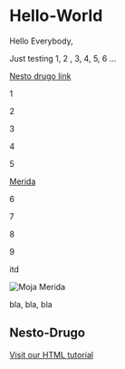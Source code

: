 # Hello-World
Hello Everybody,

Just testing 1, 2 , 3, 4, 5, 6 ...


<a href="#nesto-drugo">Nesto drugo link</a>

1

2

3

4

5

<a href="http://www.rotoscopers.com/wp-content/uploads/2013/11/Brave2.jpg">Merida</a>


6

7

8

9


itd

<img src="https://github.com/HowlJenkinsPendragon/hello-world.wiki.git" alt="Moja Merida">




bla, bla, bla

<h2 id="nesto-drugo">Nesto-Drugo</h2>

<a href="https://www.w3schools.com/html/">Visit our HTML tutorial</a>



